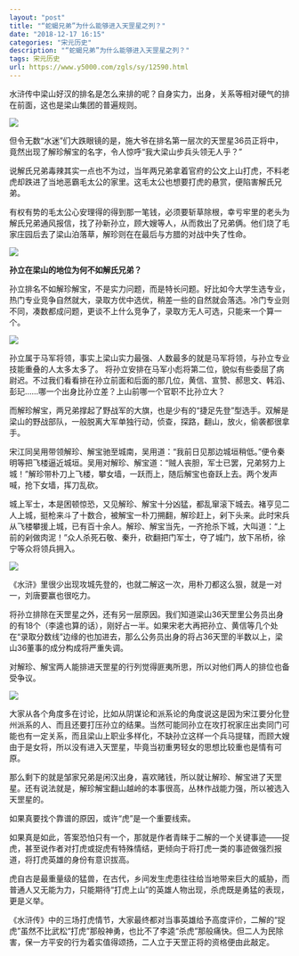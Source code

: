```yaml
---
layout: "post"
title: "“蛇蝎兄弟”为什么能够进入天罡星之列？"
date: "2018-12-17 16:15"
categories: "宋元历史"
description: "“蛇蝎兄弟”为什么能够进入天罡星之列？"
tags: 宋元历史
url: https://www.y5000.com/zgls/sy/12590.html
---
```






水浒传中梁山好汉的排名是怎么来排的呢？自身实力，出身，关系等相对硬气的排在前面，这也是梁山集团的普遍规则。

![](https://img.y5000.com/uploads/allimg/170207/8-1F20G62R5242.jpg)

但令无数“水迷”们大跌眼镜的是，施大爷在排名第一层次的天罡星36员正将中，竟然出现了解珍解宝的名字，令人惊呼“我大梁山步兵头领无人乎？”

说解氏兄弟毒辣其实一点也不为过，当年两兄弟拿着官府的公文上山打虎，不料老虎却跌进了当地恶霸毛太公的家里。这毛太公也想要打虎的悬赏，便陷害解氏兄弟。

有权有势的毛太公心安理得的得到那一笔钱，必须要斩草除根，幸亏牢里的老头为解氏兄弟通风报信，找了孙新孙立，顾大嫂等人，从而救出了兄弟俩。他们烧了毛家庄园后去了梁山泊落草，解珍则在在最后与方腊的对战中失了性命。

![](https://img.y5000.com/uploads/allimg/170207/8-1F20G62TW54.jpg)

**孙立在梁山的地位为何不如解氏兄弟？**

孙立排名不如解珍解宝，不是实力问题，而是特长问题。好比如今大学生选专业，热门专业竞争自然就大，录取方优中选优，稍差一些的自然就会落选。冷门专业则不同，凑数都成问题，更谈不上什么竞争了，录取方无人可选，只能来一个算一个。

![](https://img.y5000.com/uploads/allimg/170207/8-1F20G62U53S.jpg)

孙立属于马军将领，事实上梁山实力最强、人数最多的就是马军将领，与孙立专业技能重叠的人太多太多了。
将孙立安排在马军小彪将第二位，貌似有些委屈了病尉迟。不过我们看看排在孙立前面和后面的那几位，黄信、宣赞、郝思文、韩滔、彭玘……哪一个出身比孙立差？上山前哪一个官职不比孙立大？

而解珍解宝，两兄弟撑起了野战军的大旗，也是少有的“捷足先登”型选手。双解是梁山的野战部队，一般脱离大军单独行动，侦查，探路，翻山，放火，偷袭都很拿手。

宋江同吴用带领解珍、解宝驰至城南，吴用道：“我前日见那边城垣稍低。”便令秦明等把飞楼逼近城垣。吴用对解珍、解宝道：“贼人丧胆，军士已罢，兄弟努力上城！”解珍带朴刀上飞楼，攀女墙，一跃而上，随后解宝也奋跃上去。两个发声喊，抢下女墙，挥刀乱砍。

城上军士，本是困顿惊恐，又见解珍、解宝十分凶猛，都乱窜滚下城去。褚亨见二人上城，挺枪来斗了十数合，被解宝一朴刀搠翻，解珍赶上，剁下头来。此时宋兵从飞楼攀援上城，已有百十余人。解珍、解宝当先，一齐抢杀下城，大叫道：“上前的剁做肉泥！”众人杀死石敬、秦升，砍翻把门军士，夺了城门，放下吊桥，徐宁等众将领兵拥入。

![](https://img.y5000.com/uploads/allimg/170207/8-1F20G62Z3232.jpg)

《水浒》里很少出现攻城先登的，也就二解这一次，用朴刀都这么狠，就是一对一，刘唐要赢也很吃力。

将孙立排除在天罡星之外，还有另一层原因。我们知道梁山36天罡里公务员出身的有18个（李逵也算的话），刚好占一半。如果宋老大再把孙立、黄信等几个处在“录取分数线”边缘的也加进去，那么公务员出身的将占36天罡的半数以上，梁山36董事的成分构成将严重失调。

对解珍、解宝两人能排进天罡星的行列觉得匪夷所思，所以对他们两人的排位也备受争议。

![](https://img.y5000.com/uploads/allimg/170207/8-1F20G62911G7.jpg)

大家从各个角度多在讨论，比如从阴谋论和派系论的角度说这是因为宋江要分化登州派系的人、而且还要打压孙立的结果。当然可能同孙立在攻打祝家庄出卖同门可能也有一定关系，而且梁山上职业多样化，不缺孙立这样一个兵马提辖，而顾大嫂由于是女将，所以没有进入天罡星，毕竟当初重男轻女的思想比较重也是情有可原。

那么剩下的就是邹家兄弟是闲汉出身，喜欢赌钱，所以就让解珍、解宝进了天罡星。还有说法就是，解珍解宝翻山越岭的本事很高，丛林作战能力强，所以被选入天罡星的。

如果真要找个靠谱的原因，或许“虎”是一个重要线索。

如果真是如此，答案恐怕只有一个，那就是作者青睐于二解的一个关键事迹——捉虎，甚至说作者对打虎或捉虎有特殊情结，更倾向于将打虎一类的事迹做强烈报道，将打虎英雄的身份有意识拔高。

虎自古是最重量级的猛兽，在古代，乡间发生虎患往往给当地带来巨大的威胁，而普通人又无能为力，只能期待“打虎上山”的英雄人物出现，杀虎既是勇猛的表现，更是义举。

《水浒传》中的三场打虎情节，大家最终都对当事英雄给予高度评价，二解的“捉虎”虽然不比武松“打虎”那般神勇，也比不了李逵“杀虎”那般痛快。但二人为民除害，保一方平安的行为着实值得颂扬，二人立于天罡正将的资格便由此敲定。
